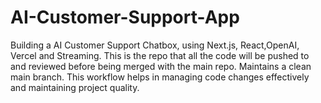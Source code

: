 # AI-Customer-Support-App
Building a  AI Customer Support Chatbox, using Next.js, React,OpenAI, Vercel and Streaming.
This is the repo that all the code will be pushed to and reviewed before being merged with the main repo. Maintains a clean main branch. This workflow helps in managing code changes effectively and maintaining project quality.
